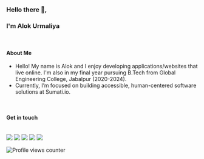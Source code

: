 ### Hello there 👋, 
### I'm Alok Urmaliya

<br>

#### About Me

- Hello! My name is Alok and I enjoy developing applications/websites that live online. I'm also in my final year pursuing B.Tech from Global Engineering College, Jabalpur (2020-2024).
- Currently, I’m focused on building accessible, human-centered software solutions at Sumati.io.

<br>

#### Get in touch
<br>
<a href="https://alok-urmaliya.github.io/"><img src="https://img.shields.io/badge/Portfolio-%23000000.svg"/></a>
<a href="https://www.linkedin.com/in/alok-urmaliya-298753212/"><img src="https://img.shields.io/badge/linkedin-%230077B5.svg"></a>
<a href="mailto:alokurmaliya0123@gmail.com"><img src="https://img.shields.io/badge/Gmail-D14836"></a>
<a href="https://telegram.me/alok_urmaliya"><img src="https://img.shields.io/badge/Telegram-2CA5E0"></a>
<a href="https://www.instagram.com/alok_urmaliya_"><img src="https://img.shields.io/badge/alok_urmaliya_-%23E4405F.svg"/></a>

<br>

![Profile views counter](https://komarev.com/ghpvc/?username=alok-urmaliya&&style=flat-square)  